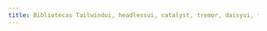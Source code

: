 ```yaml
---
title: Bibliotecas Tailwindui, headlessui, catalyst, tremor, daisyui, tremor, tailblocksk, shadcn,
---
```


